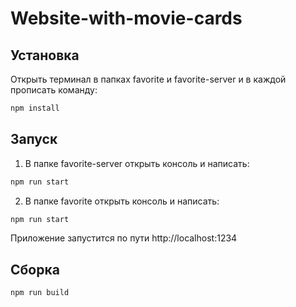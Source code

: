 # Website-with-movie-cards


## Установка
Открыть терминал в папках favorite и favorite-server и в каждой прописать команду:

```bash
npm install
```

## Запуск
1. В папке favorite-server открыть консоль и написать:
```bash
npm run start
```
2. В папке favorite открыть консоль и написать:
```bash
npm run start
```

Приложение запустится по пути http://localhost:1234

## Сборка

```bash
npm run build
```

